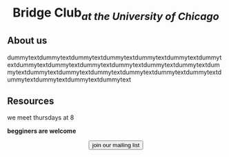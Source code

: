<html>
      <head>
         <meta charset="utf-8">
         <meta http-equiv="x-ua-compatible" content="ie=edge">
         <meta name="viewport" content="width=device-width, initial-scale=1, shrink-to-fit=no">
         <title>bridge club</title>
         <link rel="stylesheet" href="style.css"/>
       </head>
<body>
      <center>
            <h1>Bridge Club<sub><em>at the University of Chicago</em></sub></h1>
            <div></div>
      </center>
      <h2>About us</h2>     <p>dummytextdummytextdummytextdummytextdummytextdummytextdummytextdummytextdummytextdummytextdummytextdummytextdummytextdummytextdummytextdummytextdummytextdummytextdummytextdummytextdummytextdummytextdummytextdummytext</p>
      <h2>Resources</h2>
<p>we meet thursdays at 8</p>
<p><strong>begginers are welcome</strong></p>
<center>
   <a href='https://lists.uchicago.edu/web/info/bridge'><button>join our mailing list</button></a>
      </center>
      </body>   
</html>
